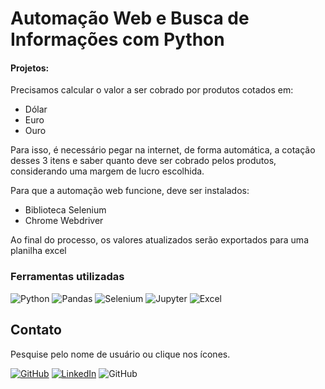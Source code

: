 # Automação Web e Busca de Informações com Python

#### Projetos:

Precisamos calcular o valor a ser cobrado por produtos cotados em:

-   Dólar
-   Euro
-   Ouro

Para isso, é necessário pegar na internet, de forma automática, a cotação desses 3 itens e saber quanto deve ser cobrado pelos produtos, considerando uma margem de lucro escolhida.

Para que a automação web funcione, deve ser instalados:

-   Biblioteca Selenium
-   Chrome Webdriver

Ao final do processo, os valores atualizados serão exportados para uma planilha excel

### Ferramentas utilizadas

![Python](https://img.shields.io/badge/-Python-333333?style=for-the-badge&logo=Python)
![Pandas](https://img.shields.io/badge/-Pandas-333333?style=for-the-badge&logo=pandas)
![Selenium](https://img.shields.io/badge/-Selenium-333333?style=for-the-badge&logo=Selenium)
![Jupyter](https://img.shields.io/badge/-Jupyter-333333?style=for-the-badge&logo=jupyter)
![Excel](https://img.shields.io/badge/-Excel-333333?style=for-the-badge&logo=microsoftexcel)

## Contato

Pesquise pelo nome de usuário ou clique nos ícones.

[![GitHub](https://img.shields.io/badge/-Caique27-333333?style=for-the-badge&logo=github)](https://github.com/Caique27)
[![LinkedIn](https://img.shields.io/badge/-Caique%20Alves-blue?style=for-the-badge&logo=LinkedIn)](https://www.linkedin.com/in/caique-alves-/)
![GitHub](https://img.shields.io/badge/-caiquealvesdesouza27@gmail.com-red?style=for-the-badge&logo=gmail&logoColor=white)
